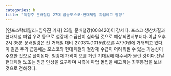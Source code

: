 ```yaml
---
categories: b
title: "특징주 문배철강 27대 급등포스코·현대제철 파업예고 영향"
---
```

[인포스탁데일리=임유진 기자] 23일 문배철강(008420)이 강세다. 포스코 생산차질과 현대제철 파업 우려 등으로 철강재 수급난이 심화될 것으로 예상되면서부터다.이날 오후 2시 35분 문배철강은 전 거래일 대비 27.03%(1015원)오른 4770원에 거래되고 있다.이 같은 주가 급등에는 포스코와 현대제철의 철강재 수급이 어려워질 수 있는 가능성이 주효한 것으로 풀이된다. 철강재 가격이 오를 거란 기대감에 매수세가 몰린 것이다.전날 현대제철 노조는 임금 인상을 요구하며 사측에 파업 돌입을 예고하는 최후통첩을 보낸 것으로 전해졌다.
